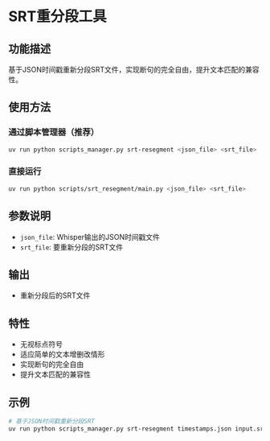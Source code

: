 # SRT重分段工具

## 功能描述
基于JSON时间戳重新分段SRT文件，实现断句的完全自由，提升文本匹配的兼容性。

## 使用方法

### 通过脚本管理器（推荐）
```bash
uv run python scripts_manager.py srt-resegment <json_file> <srt_file>
```

### 直接运行
```bash
uv run python scripts/srt_resegment/main.py <json_file> <srt_file>
```

## 参数说明
- `json_file`: Whisper输出的JSON时间戳文件
- `srt_file`: 要重新分段的SRT文件

## 输出
- 重新分段后的SRT文件

## 特性
- 无视标点符号
- 适应简单的文本增删改情形
- 实现断句的完全自由
- 提升文本匹配的兼容性

## 示例
```bash
# 基于JSON时间戳重新分段SRT
uv run python scripts_manager.py srt-resegment timestamps.json input.srt
```
